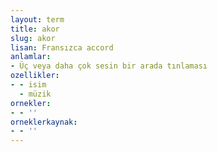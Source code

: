 ```yaml
---
layout: term
title: akor
slug: akor
lisan: Fransızca accord
anlamlar:
- Üç veya daha çok sesin bir arada tınlaması
ozellikler:
- - isim
  - müzik
ornekler:
- - ''
orneklerkaynak:
- - ''
---
```


